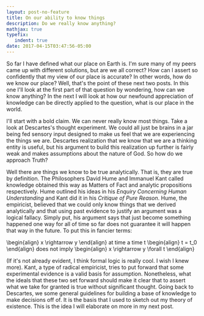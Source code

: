 ```yaml
---
layout: post-no-feature
title: On our ability to know things
description: Do we really know anything?
mathjax: true
typefix:
   indent: true
date: 2017-04-15T03:47:56-05:00
---
```


So far I have defined what our place on Earth is. I'm sure many of my peers came up with different solutions, but are we all correct? How can I assert so confidently
that my view of our place is accurate? In other words, how do we know our place? Well, that's the point of these next two posts. In this one I'll look at the first part
of that question by wondering, how can we know anything? In the next I will look at how our newfound appreciation of knowledge can be directly applied to the question,
what is our place in the world.   

I'll start with a bold claim. We can never really know most things. Take a look at Descartes's thought experiment. We could all just be brains in a jar being fed sensory
input designed to make us feel that we are experiencing the things we are. Descartes realization that we know that we are a thinking entity is useful, but his argument
to build this realization up further is fairly weak and makes assumptions about the nature of God.  So how do we approach Truth? 

Well there are things we know to be true analytically. That is, they are true by definition. The Philosophers David Hume and Immanuel Kant called knowledge obtained this
way as Matters of Fact and analytic propositions respectively. Hume outlined his ideas in his _Enquiry Concerning Human Understanding_ and Kant did it in his 
_Critique of Pure Reason_. Hume, the empiricist, believed that we could only know things that we derived analytically and that using past evidence to justify an
argument was a logical fallacy. Simply put, his argument says that just become something happened one way for all of time so far does not guarantee it will happen that way
in the future. To put this in fancier terms:

\begin{align}
    x \rightarrow y 
\end{align}
at time a time t
\begin{align}
t = t_0
\end{align}
does not imply
\begin{align}
x \rightarrow y \forall t
\end{align}

(If it's not already evident, I think formal logic is really cool. 
I wish I knew more). 
Kant, a type of radical empiricist, tries to put forward that some experimental evidence is a valid basis for assumption. Nonetheless, what the ideals that these two set forward should make it clear that
to assert what we take for granted is true without significant thought. Going back to Descartes, we some general guidelines for building a base of knowledge to make
decisions off of. It is the basis that I used to sketch out my theory of existence. This is the idea I will elaborate on more in my next post.

